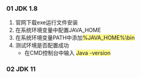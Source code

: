 ### 01 JDK 1.8
1. 官网下载exe运行文件安装
2. 在系统环境变量中配置JAVA_HOME
3. 在系统环境变量PATH中添加<span style="background:#fff88f">%JAVA_HOME%\bin</span>
4. 测试环境是否配置成功
	- 在CMD控制台中输入 <span style="background:#fff88f">Java -version</span>

### 02 JDK 11
